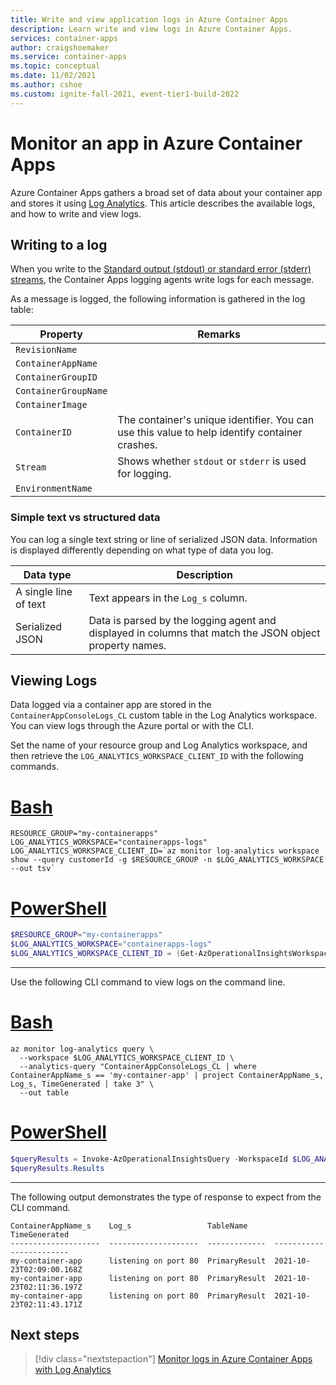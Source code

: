 ```yaml
---
title: Write and view application logs in Azure Container Apps
description: Learn write and view logs in Azure Container Apps.
services: container-apps
author: craigshoemaker
ms.service: container-apps
ms.topic: conceptual
ms.date: 11/02/2021
ms.author: cshoe
ms.custom: ignite-fall-2021, event-tier1-build-2022
---
```


# Monitor an app in Azure Container Apps

Azure Container Apps gathers a broad set of data about your container app and stores it using [Log Analytics](../azure-monitor/logs/log-analytics-tutorial.md). This article describes the available logs, and how to write and view logs.

## Writing to a log

When you write to the [Standard output (stdout) or standard error (stderr) streams](https://wikipedia.org/wiki/Standard_streams), the Container Apps logging agents write logs for each message.

As a message is logged, the following information is gathered in the log table:

| Property | Remarks |
|---|---|
| `RevisionName` | |
| `ContainerAppName` | |
| `ContainerGroupID` | |
| `ContainerGroupName` | |
| `ContainerImage` | |
| `ContainerID` | The container's unique identifier. You can use this value to help identify container crashes. |
| `Stream` | Shows whether `stdout` or `stderr` is used for logging. |
| `EnvironmentName` | |

### Simple text vs structured data

You can log a single text string or line of serialized JSON data. Information is displayed differently depending on what type of data you log.

| Data type | Description |
|---|---|
| A single line of text | Text appears in the `Log_s` column. |
| Serialized JSON | Data is parsed by the logging agent and displayed in columns that match the JSON object property names. |

## Viewing Logs

Data logged via a container app are stored in the `ContainerAppConsoleLogs_CL` custom table in the Log Analytics workspace. You can view logs through the Azure portal or with the CLI.

Set the name of your resource group and Log Analytics workspace, and then retrieve the `LOG_ANALYTICS_WORKSPACE_CLIENT_ID` with the following commands.

# [Bash](#tab/bash)

```azurecli
RESOURCE_GROUP="my-containerapps"
LOG_ANALYTICS_WORKSPACE="containerapps-logs"
LOG_ANALYTICS_WORKSPACE_CLIENT_ID=`az monitor log-analytics workspace show --query customerId -g $RESOURCE_GROUP -n $LOG_ANALYTICS_WORKSPACE --out tsv`
```

# [PowerShell](#tab/powershell)

```powershell
$RESOURCE_GROUP="my-containerapps"
$LOG_ANALYTICS_WORKSPACE="containerapps-logs"
$LOG_ANALYTICS_WORKSPACE_CLIENT_ID = (Get-AzOperationalInsightsWorkspace -ResourceGroupName $RESOURCE_GROUP -Name $LOG_ANALYTICS_WORKSPACE).CustomerId
```

---

Use the following CLI command to view logs on the command line.

# [Bash](#tab/bash)

```azurecli
az monitor log-analytics query \
  --workspace $LOG_ANALYTICS_WORKSPACE_CLIENT_ID \
  --analytics-query "ContainerAppConsoleLogs_CL | where ContainerAppName_s == 'my-container-app' | project ContainerAppName_s, Log_s, TimeGenerated | take 3" \
  --out table
```

# [PowerShell](#tab/powershell)

```powershell
$queryResults = Invoke-AzOperationalInsightsQuery -WorkspaceId $LOG_ANALYTICS_WORKSPACE_CLIENT_ID -Query "ContainerAppConsoleLogs_CL | where ContainerAppName_s == 'my-container-app' | project ContainerAppName_s, Log_s, TimeGenerated | take 3"
$queryResults.Results
```

---

The following output demonstrates the type of response to expect from the CLI command.

```console
ContainerAppName_s    Log_s                 TableName      TimeGenerated
--------------------  --------------------  -------------  ------------------------
my-container-app      listening on port 80  PrimaryResult  2021-10-23T02:09:00.168Z
my-container-app      listening on port 80  PrimaryResult  2021-10-23T02:11:36.197Z
my-container-app      listening on port 80  PrimaryResult  2021-10-23T02:11:43.171Z
```

## Next steps

> [!div class="nextstepaction"]
> [Monitor logs in Azure Container Apps with Log Analytics](log-monitoring.md)